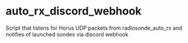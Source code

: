 # auto_rx_discord_webhook
Script that listens for Horus UDP packets from radiosonde_auto_rx and notifies of launched sondes via discord webhook
